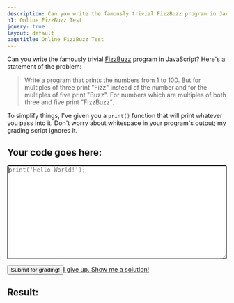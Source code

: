 ```yaml
---
description: Can you write the famously trivial FizzBuzz program in JavaScript?
h1: Online FizzBuzz Test
jquery: true
layout: default
pagetitle: Online FizzBuzz Test
---
```


Can you write the famously trivial [FizzBuzz](http://www.codinghorror.com/blog/2007/02/why-cant-programmers-program.html) program in JavaScript? Here's a statement of the problem:

> Write a program that prints the numbers from 1 to 100. But for multiples of three print "Fizz" instead of the number and for the multiples of five print "Buzz". For numbers which are multiples of both three and five print "FizzBuzz".

To simplify things, I've given you a <code>print()</code> function that will print whatever you pass into it. Don't worry about whitespace in your program's output; my grading script ignores it.

## Your code goes here:

<textarea rows="14" cols="50" style="width:100%" placeholder="print('Hello World!');" autofocus></textarea>

<p><button>Submit for grading!</button><a href="javascript:;" class="grade right">I give up. Show me a solution!</a></p>
<div class="hidden">
  <h2>Result:</h2>
  <p></p>
  <pre></pre>
</div>

<script>
(function() {
  // Wrap variables in object so user doesn't accidentally modify them
  var grader = {
    attempts: 0,
    code: "",
    failNum: -1,
    output: "",
    result: "",
    solution: [],
    solutionShown: 0
  }

  // Append to output string
  function print(line) {
    grader.output += line;
    $(".content pre").append(line + "\n");
  }

  // Generate solution string (using FizzBuzz algorithm itself)
  for (var i = 1; i < 101; ++i) {
    grader.solution.push((i % 3 ? "" : "fizz") + (i % 5 ? "" : "buzz") || i + "");
  }

  // Run and verify
  $(".content button").click(function() {
    var
      index,
      lines,
      message,
      outputLength,
      token;

    grader.attempts += 1;
    grader.failNum = -1;
    grader.output = "";
    grader.result = "<span style='color:#f44'>Fail</span>";
    $(".content pre").html("");

    try {
      // Evaluate input code
      grader.code = $(".content textarea").val();
      eval(grader.code);

      // Format output code
      grader.output = grader.output.replace(/\s/g, "").toLowerCase();
      outputLength = grader.output.length;
      index = 0;

      // Verify correctness
      for (var i = 0; i < 100; ++i) {
        token = grader.solution[i];
        for (var j = 0; j < token.length; ++j) {
          if (outputLength === index || grader.output.charAt(index) != token.charAt(j)) {
            grader.failNum = i + 1;
            break;
          }
          index += 1;
        }
        if (grader.failNum > -1) {
          break;
        }
      }

      // Determine result messages
      if (grader.failNum < 0) {
        lines = (grader.code.trim().match(/\n/g) || []).length + 1;
        grader.result = "<span style='color:#8f7'>Pass</span>";
        message = "Congratulations! You succeeded using " + lines + (lines == 1 ? " line" : " lines") + " of code. Program output is below.";
      } else {
        if (grader.output.length > 0) {
          message = "Oops! The first number that your program failed to handle correctly was " + grader.failNum + ". Program output is below.";
        } else {
          message = "Oops! Your program didn't produce any output. Make sure to use the <code>print()</code> function!";
        }
      }
    } catch (e) {
      message = "Oops! Your code has a <code>" + e.name + "</code>. Program output is below.";
    }

    grader.result = "Attempt " + grader.attempts + ": " + grader.result;

    // Display result messages
    if (grader.attempts > 1) {
      $(".hidden h2").fadeOut("fast", function () {
        $(".hidden h2").html(grader.result);
        $(".hidden h2").fadeIn("fast");
      });
    } else {
      $(".hidden h2").html(grader.result);
    }
    $(".hidden p").html(message);
    $(".hidden").slideDown("fast");
  });

  $(".content a.grade").click(function(e) {
    e.preventDefault();
    if (grader.solutionShown === 0) {
      $(".content textarea").val('for (var i = 1; i <= 100; ++i) {\n  if (i % 15 === 0) {\n    print("FizzBuzz");\n  } else if (i % 3 === 0) {\n    print("Fizz");\n  } else if (i % 5 === 0) {\n    print("Buzz");\n  } else {\n    print(i);\n  }\n}');
      grader.solutionShown = 1;
      $(this).text("Meh. Show me a shorter solution!");
    } else {
      $(".content textarea").val('for(i=0;i++<101;)print((i%3?"":"Fizz")+(i%5?"":"Buzz")||i)');
      $(this).remove();
    }
  });
}());
</script>
